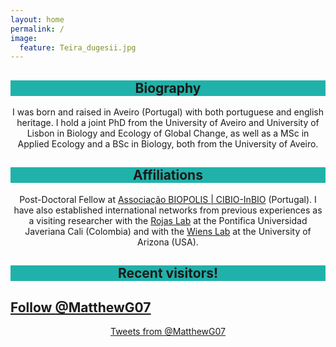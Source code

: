 ```yaml
---
layout: home
permalink: /
image:
  feature: Teira_dugesii.jpg
---
```


<div class="tiles">

<div class="tile">
  <h2 class="post-title" style="background-color:lightseagreen; text-align: center; width: 100%;" itemprop="headline">Biography</h2>
  <p class="post-excerpt" align="center"> I was born and raised in Aveiro (Portugal) with both portuguese and english heritage. I hold a joint PhD from the University of Aveiro and University of Lisbon in Biology and Ecology of Global Change, as well as a MSc in Applied Ecology and a BSc in Biology, both from the University of Aveiro. </p> 
</div><!-- /.tile -->

<div class="tile">
  <h2 class="post-title" style="background-color:lightseagreen; text-align: center; width: 100%;" itemprop="headline">Affiliations</h2>
  <p class="post-excerpt" align="center"> Post-Doctoral Fellow at <a href="https://cibio.up.pt/en/people/details/matthew-moreira/">Associação BIOPOLIS | CIBIO-InBIO</a> (Portugal). I have also established international networks from previous experiences as a visiting researcher with the <a href="https://rojasdanny.wordpress.com/people/">Rojas Lab</a> at the Pontifica Universidad Javeriana Cali (Colombia) and with the <a href="https://www.wienslab.com/Publications.html">Wiens Lab</a> at the University of Arizona (USA).</p>
</div><!-- /.tile -->

<div class="tile">
  <h2 class="post-title" style="background-color:lightseagreen; text-align: center; width: 100%;" itemprop="headline">Recent visitors!</h2>
  <p class="post-excerpt" align="center" style="width: 100%;">
<script type="text/javascript" id="clustrmaps" src="//clustrmaps.com/map_v2.js?d=16cNhcaO2c5y9CILCVQbE_hmTR0J7JUjPIoMB9gcdls&cl=ffffff&w=a"></script>
</p>
</div><!-- /.tile -->

<div class="tile">
  <h2 class="post-title" style="background-color:Transparent; text-align: left; width: 100%;" itemprop="headline"><a href="https://twitter.com/MatthewG07" class="twitter-follow-button" data-show-count="false">Follow @MatthewG07</a><script async src="https://platform.twitter.com/widgets.js" charset="utf-8"></script></h2>
  <p class="post-excerpt" align="center" style="width: 100%;">
<a class="twitter-timeline" href="https://twitter.com/MatthewG07">Tweets from @MatthewG07</a> <script async src="https://platform.twitter.com/widgets.js" charset="utf-8"></script>
</p>
</div><!-- /.tile -->

</div><!-- /.tiles -->
